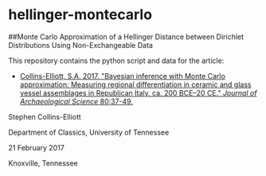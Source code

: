 # hellinger-montecarlo

##Monte Carlo Approximation of a Hellinger Distance between Dirichlet Distributions Using Non-Exchangeable Data

This repository contains the python script and data for the article:

- [Collins-Elliott, S.A. 2017. "Bayesian inference with Monte Carlo approximation: Measuring regional differentiation in ceramic and glass vessel assemblages in Republican Italy, ca. 200 BCE–20 CE." _Journal of Archaeological Science_ 80:37-49.](http://www.sciencedirect.com/science/article/pii/S0305440317300067)

Stephen Collins-Elliott

Department of Classics, University of Tennessee

21 February 2017

Knoxville, Tennessee
